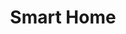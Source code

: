 ---
title: 'Smart Home'
header:
  image: /smart-home/cover.jpg
layout: category
taxonomy: smart-home
---